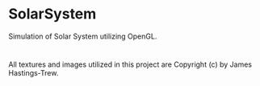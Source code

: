 # SolarSystem
Simulation of Solar System utilizing OpenGL.

#
All textures and images utilized in this project are Copyright (c) by James Hastings-Trew.
